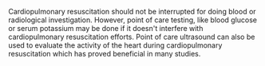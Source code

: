 Cardiopulmonary resuscitation should not be interrupted for doing blood or radiological investigation. However, point of care testing, like blood glucose or serum potassium may be done if it doesn't interfere with cardiopulmonary resuscitation efforts. Point of care ultrasound can also be used to evaluate the activity of the heart during cardiopulmonary resuscitation which has proved beneficial in many studies.